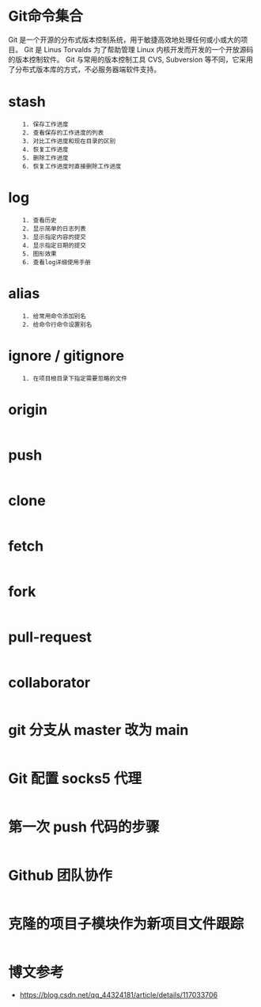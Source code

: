 # Git命令集合

Git 是一个开源的分布式版本控制系统，用于敏捷高效地处理任何或小或大的项目。
Git 是 Linus Torvalds 为了帮助管理 Linux 内核开发而开发的一个开放源码的版本控制软件。
Git 与常用的版本控制工具 CVS, Subversion 等不同，它采用了分布式版本库的方式，不必服务器端软件支持。


# stash
```
    1. 保存工作进度
    2. 查看保存的工作进度的列表
    3. 对比工作进度和现在目录的区别
    4. 恢复工作进度
    5. 删除工作进度
    6. 恢复工作进度时直接删除工作进度
```

# log
```
    1. 查看历史
    2. 显示简单的日志列表
    3. 显示指定内容的提交
    4. 显示指定日期的提交
    5. 图形效果
    6. 查看log详细使用手册
```

# alias
```
    1. 给常用命令添加别名
    2. 给命令行命令设置别名
```

# ignore / gitignore
```
    1. 在项目根目录下指定需要忽略的文件
```
# origin
```
```
# push
```
```
# clone
```
```
# fetch
```
```
# fork
```
```
# pull-request
```
```
# collaborator
```
```
# git 分支从 master 改为 main
```
```
# Git 配置 socks5 代理
```
```
# 第一次 push 代码的步骤
```
```
# Github 团队协作
```
```
# 克隆的项目子模块作为新项目文件跟踪
```
```

# 博文参考
- https://blog.csdn.net/qq_44324181/article/details/117033706